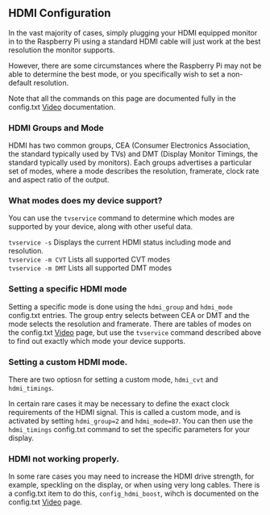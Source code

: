 ## HDMI Configuration

In the vast majority of cases, simply plugging your HDMI equipped monitor in to the Raspberry Pi using a standard HDMI cable will just work at the best resolution the monitor supports.

However, there are some circumstances where the Raspberry Pi may not be able to determine the best mode, or you specifically wish to set a non-default resolution.

Note that all the commands on this page are documented fully in the config.txt [Video](config-txt/video.md) documentation.

### HDMI Groups and Mode 

HDMI has two common groups, CEA (Consumer Electronics Association, the standard typically used by TVs) and DMT (Display Monitor Timings, the standard typically used by monitors). Each groups advertises a particular set of modes, where a mode describes the resolution, framerate, clock rate and aspect ratio of the output.

### What modes does my device support?

You can use the `tvservice` command to determine which modes are supported by your device, along with other useful data.

`tvservice -s` Displays the current HDMI status including mode and resolution.  
`tvservice -m CVT` Lists all supported CVT modes  
`tvservice -m DMT` Lists all supported DMT modes  

### Setting a specific HDMI mode

Setting a specific mode is done using the `hdmi_group` and `hdmi_mode` config.txt entries. The group entry selects between CEA or DMT  and the mode selects the resolution and framerate. There are tables of modes on the config.txt [Video](config-txt/video.md) page, but use the `tvservice` command described above to find out exactly which mode your device supports.

### Setting a custom HDMI mode.

There are two optiosn for setting a custom mode,  `hdmi_cvt` and `hdmi_timings`. 

In certain rare cases it may be necessary to define the exact clock requirements of the HDMI signal. This is called a custom mode, and is activated by setting `hdmi_group=2` and `hdmi_mode=87`. You can then use the `hdmi_timings` config.txt command to set the specific parameters for your display. 



### HDMI not working properly.

In some rare cases you may need to increase the HDMI drive strength, for example, speckling on the display, or when using very long cables. There is a config.txt item to do this, `config_hdmi_boost`, wihch is documented on the config.txt [Video](config-txt/video.md) page.

